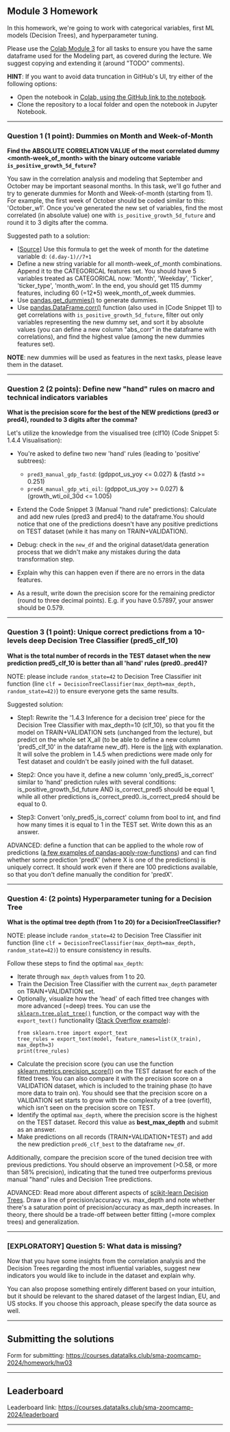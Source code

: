 ## Module 3 Homework

In this homework, we're going to work with categorical variables, first ML models (Decision Trees), and hyperparameter tuning.

Please use the [Colab Module 3](https://github.com/DataTalksClub/stock-markets-analytics-zoomcamp/blob/main/03-modeling/Module_3_Colab_Time_Series_Modeling.ipynb) for all tasks to ensure you have the same dataframe used for the Modeling part, as covered during the lecture. 
We suggest copying and extending it (around "TODO" comments).

**HINT**: If you want to avoid data truncation in GitHub's UI, try either of the following options:
* Open the notebook in [Colab, using the GitHub link to the notebook](https://colab.research.google.com/github/DataTalksClub/stock-markets-analytics-zoomcamp/blob/main/03-modeling/Module_3_Colab_Time_Series_Modeling.ipynb).
* Clone the repository to a local folder and open the notebook in Jupyter Notebook.
---
### Question 1 (1 point): Dummies on Month and Week-of-Month

**Find the ABSOLUTE CORRELATION VALUE of the most correlated dummy <month-week_of_month> with the binary outcome variable `is_positive_growth_5d_future`?**

You saw in the correlation analysis and modeling that September and October may be important seasonal months. In this task, we'll go futher and try to generate dummies for Month and Week-of-month (starting from 1). For example, the first week of October should be coded similar to this: 'October_w1'.
Once you've generated the new set of variables, find the most correlated (in absolute value) one with `is_positive_growth_5d_future` and round it to 3 digits after the comma.

Suggested path to a solution:
- [[Source](https://stackoverflow.com/questions/25249033/week-of-a-month-pandas)] Use this formula to get the week of month for the datetime variable d: `(d.day-1)//7+1` 
- Define a new string variable for all month-week_of_month combinations. Append it to the CATEGORICAL features set. You should have 5 variables treated as CATEGORICAL now: 'Month', 'Weekday', 'Ticker', 'ticker_type', 'month_wom'. In the end, you should get 115 dummy features, including 60 (=12*5) week_month_of_week dummies.
- Use [pandas.get_dummies()](https://pandas.pydata.org/pandas-docs/stable/reference/api/pandas.get_dummies.html) to generate dummies.
- Use [pandas.DataFrame.corr()](https://pandas.pydata.org/docs/reference/api/pandas.DataFrame.corr.html) function (also used in [Code Snippet 1]) to get correlations with `is_positive_growth_5d_future`, filter out only variables representing the new dummy set, and sort it by absolute values (you can define a new column "abs_corr" in the dataframe with correlations), and find the highest value (among the new dummies features set).

**NOTE**: new dummies will be used as features in the next tasks, please leave them in the dataset.

---
### Question 2 (2 points): Define new "hand" rules on macro and technical indicators variables

**What is the precision score for the best of the NEW predictions (pred3 or pred4), rounded to 3 digits after the comma?**

Let's utilize the knowledge from the visualised tree (clf10) (Code Snippet 5: 1.4.4 Visualisation):

* You're asked to define two new 'hand' rules (leading to 'positive' subtrees): 
  - `pred3_manual_gdp_fastd`: (gdppot_us_yoy <= 0.027) & (fastd >= 0.251)
  - `pred4_manual_gdp_wti_oil`: (gdppot_us_yoy >= 0.027) & (growth_wti_oil_30d <= 1.005)

* Extend the Code Snippet 3 (Manual "hand rule" predictions): Calculate and add new rules (pred3 and pred4) to the dataframe.You should notice that one of the predictions doesn't have any positive predictions on TEST dataset (while it has many on TRAIN+VALIDATION). 

* Debug: check in the `new_df` and the original dataset/data generation process that we didn't make any mistakes during the data transformation step.

* Explain why this can happen even if there are no errors in the data features.

* As a result, write down the precision score for the remaining predictor (round to three decimal points). E.g. if you have 0.57897, your answer should be 0.579.

---
### Question 3 (1 point): Unique correct predictions from a 10-levels deep Decision Tree Classifier (pred5_clf_10) 

**What is the total number of records in the TEST dataset when the new prediction pred5_clf_10 is better than all 'hand' rules (pred0..pred4)?**

NOTE: please include `random_state=42` to Decision Tree Classifier init function (line `clf = DecisionTreeClassifier(max_depth=max_depth, random_state=42)`) to ensure everyone gets the same results.

Suggested solution:
* Step1: Rewrite the '1.4.3 Inference for a decision tree' piece for the Decision Tree Classifier with max_depth=10 (clf_10), so that you fit the model on TRAIN+VALIDATION sets (unchanged from the lecture), but predict on the whole set X_all (to be able to define a new column 'pred5_clf_10' in the dataframe new_df). Here is the [link](https://stackoverflow.com/questions/40729162/merging-results-from-model-predict-with-original-pandas-dataframe) with explanation. It will solve the problem in 1.4.5 when predictions were made only for Test dataset and couldn't be easily joined with the full dataset. 

* Step2: Once you have it, define a new column 'only_pred5_is_correct' similar to 'hand' prediction rules with several conditions: is_positive_growth_5d_future AND is_correct_pred5 should be equal 1, while all other predictions is_correct_pred0..is_correct_pred4 should be equal to 0.

* Step3: Convert 'only_pred5_is_correct' column from bool to int, and find how many times it is equal to 1 in the TEST set. Write down this as an answer.

ADVANCED: define a function that can be applied to the whole row of predictions ([a few examples of pandas-apply-row-functions](https://sparkbyexamples.com/pandas/pandas-apply-function-to-every-row/)) and can find whether some prediction 'predX' (where X is one of the predictions) is uniquely correct. It should work even if there are 100 predictions available, so that you don't define manually the condition for 'predX'.  

---
### Question 4: (2 points) Hyperparameter tuning for a Decision Tree

**What is the optimal tree depth (from 1 to 20) for a DecisionTreeClassifier?**

NOTE: please include `random_state=42` to Decision Tree Classifier init function (line `clf = DecisionTreeClassifier(max_depth=max_depth, random_state=42)`) to ensure consistency in results.

Follow these steps to find the optimal `max_depth`:
* Iterate through `max_depth` values from 1 to 20.
* Train the Decision Tree Classifier with the current `max_depth` parameter on TRAIN+VALIDATION set.
* Optionally, visualize how the 'head' of each fitted tree changes with more advanced (=deep) trees. You can use the [`sklearn.tree.plot_tree()`](https://scikit-learn.org/stable/modules/generated/sklearn.tree.plot_tree.html) function, or the compact way  with the `export_text()` functionality ([Stack Overflow example](https://stackoverflow.com/questions/20156951/how-do-i-find-which-attributes-my-tree-splits-on-when-using-scikit-learn)):
  ```
  from sklearn.tree import export_text
  tree_rules = export_text(model, feature_names=list(X_train), max_depth=3)
  print(tree_rules)
  ```
* Calculate the precision score (you can use the function [sklearn.metrics.precision_score()](https://scikit-learn.org/stable/modules/generated/sklearn.metrics.precision_score.html)) on the TEST dataset for each of the fitted trees. You can also compare it with the precision score on a VALIDATION dataset, which is included to the training phase (to have more data to train on). You should see that the precision score on a VALIDATION set starts to grow with the complexity of a tree (overfit), which isn't seen on the precision score on TEST.
* Identify the optimal `max_depth`, where the  precision score is the highest on the TEST dataset. Record this value as  **best_max_depth** and submit as an answer.
* Make predictions on all records (TRAIN+VALIDATION+TEST) and add the new prediction `pred6_clf_best` to the dataframe `new_df`.

Additionally, compare the precision score of the tuned decision tree with previous predictions. You should observe an improvement (>0.58, or more than 58% precision), indicating that the tuned tree outperforms previous manual "hand" rules and Decision Tree predictions.

ADVANCED: Read more about different aspects of [scikit-learn Decision Trees](https://scikit-learn.org/stable/modules/tree.html). Draw a line of precision/accuracy vs. max_depth and note whether there's a saturation point of precision/accuracy as max_depth increases. In theory, there should be a trade-off between better fitting (=more complex trees) and generalization.

---
### [EXPLORATORY] Question 5: What data is missing? 

Now that you have some insights from the correlation analysis and the Decision Trees regarding the most influential variables, suggest new indicators you would like to include in the dataset and explain why.

You can also propose something entirely different based on your intuition, but it should be relevant to the shared dataset of the largest Indian, EU, and US stocks. If you choose this approach, please specify the data source as well.

---
## Submitting the solutions

Form for submitting: https://courses.datatalks.club/sma-zoomcamp-2024/homework/hw03

---
## Leaderboard

Leaderboard link: https://courses.datatalks.club/sma-zoomcamp-2024/leaderboard

---